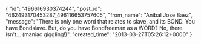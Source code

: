 {
   "id": "496616930374244",
   "post_id": "462493170453287_496116653757605",
   "from_name": "Anibal Jose Baez",
   "message": "There is only one word that relates to slave, and its BOND. You have Bondslave. But, do you have Bondfreeman as a WORD? No, there isn't... (maniac giggling!)",
   "created_time": "2013-03-27T05:26:12+0000"
 }
